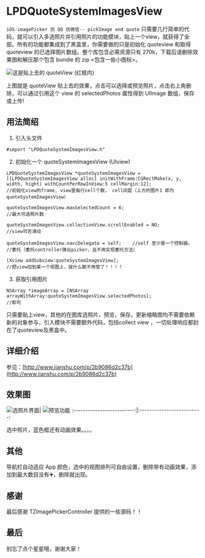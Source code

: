 # LPDQuoteSystemImagesView

`iOS-imagePicker 仿 QQ 仿微信-- pickImage and quote` 只需要几行简单的代码，就可以引入多选照片并引用照片的功能模块，贴上一个view，就获得了全部。所有的功能都集成到了黑盒里，你需要做的只是初始化 quoteview 和取得 quoteview 的已选择图片数组。整个库包含必需资源只有 270k，下载后请删除效果图和解压那个包含 bundle 的 zip <包含一些小图标>。

![这是贴上去的 quoteView (红框内)](https://github.com/Assuner-Lee/LPDQuoteSystemImagesView/blob/master/%E6%95%88%E6%9E%9C%E5%9B%BE%EF%BC%881%EF%BC%89.jpg)

上图就是 quoteView 贴上去的效果，点击可以选择或预览照片，点击右上角删除，可以通过引用这个 view 的 selectedPhotos 属性得到 UIImage 数组，保存或上传!

## 用法简绍

1. 引入头文件

```
#import "LPDQuoteSystemImagesView.h"
```

2. 初始化一个 quoteSystemImagesView (UIview)

```
LPDQuoteSystemImagesView *quoteSystemImagesView =[[LPDQuoteSystemImagesView alloc] initWithFrame:CGRectMake(x, y, width, hight) withCountPerRowInView:5 cellMargin:12];
//初始化view的frame, view里每行cell个数， cell间距（上方的图片1 即为quoteSystemImagesView）

quoteSystemImagesView.maxSelectedCount = 6;
//最大可选照片数

quoteSystemImagesView.collectionView.scrollEnabled = NO;
//view可否滑动

quoteSystemImagesView.navcDelegate = self;    //self 至少是一个控制器。
//委托（委托controller弹出picker，且不用实现委托方法）

[Xview addSubview:quoteSystemImagesView];
//把view加到某一个视图上，就什么都不用管了！！！！
```

3. 获取引用图片

```
NSArray *imageArray = [NSArray arrayWithArray:quoteSystemImagesView.selectedPhotos];
//即可
```

只需要贴上view，其他的在图库选照片，预览，保存，更新缩略图均不需要依赖新的对象参与，引入模块不需要额外代码，包括collect view ，一切处理响应都封在了quoteview及黑盒中。

## 详细介绍

参见：[http://www.jianshu.com/p/2b9086d2c37b](http://www.jianshu.com/p/2b9086d2c37b)

## 效果图

![选照片界面](https://github.com/Assuner-Lee/LPDQuoteSystemImagesView/blob/master/效果图2.PNG)|
![预览功能](https://github.com/Assuner-Lee/LPDQuoteSystemImagesView/blob/master/效果图3.PNG)
:-------------------------:|:-------------------------:

选中照片，蓝色框还有动画效果。。。。

## 其他

导航栏自动适应 App 颜色，选中的视图排列可自由设置，删除带有动画效果，添加到最大数目没有➕，删除就出现。

## 感谢

最后感谢 TZImagePickerController 提供的一些源码！！

## 最后

别忘了点个星星哦，谢谢大家！
